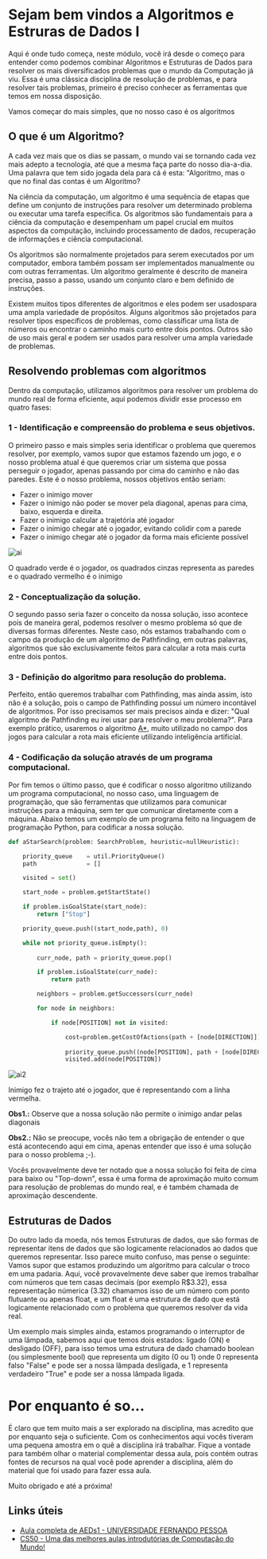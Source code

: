 # Sejam bem vindos a Algoritmos e Estruras de Dados I

Aqui é onde tudo começa, neste módulo, você irá desde o começo para entender como podemos combinar Algoritmos e Estruturas de Dados
para resolver os mais diversificados problemas que o mundo da Computação já viu. Essa é uma clássica disciplina de resolução de problemas,
e para resolver tais problemas, primeiro é preciso conhecer as ferramentas que temos em nossa disposição.

Vamos começar do mais simples, que no nosso caso é os algoritmos

## O que é um Algoritmo?

A cada vez mais que os dias se passam, o mundo vai se tornando cada vez mais adepto a tecnologia, até que a mesma faça parte do nosso dia-a-dia. 
Uma palavra que tem sido jogada dela para cá é esta: "Algoritmo, mas o que no final das contas é um Algoritmo?

Na ciência da computação, um algoritmo é uma sequência de etapas que define um conjunto de instruções para resolver um determinado problema ou executar uma tarefa específica. Os algoritmos são fundamentais para a ciência da computação e desempenham um papel crucial em muitos aspectos da computação, incluindo processamento de dados, recuperação de informações e ciência computacional.

Os algoritmos são normalmente projetados para serem executados por um computador, embora também possam ser implementados manualmente ou com outras ferramentas. Um algoritmo geralmente é descrito de maneira precisa, passo a passo, usando um conjunto claro e bem definido de instruções.

Existem muitos tipos diferentes de algoritmos e eles podem ser usados ​​para uma ampla variedade de propósitos. Alguns algoritmos são projetados para resolver tipos específicos de problemas, como classificar uma lista de números ou encontrar o caminho mais curto entre dois pontos. Outros são de uso mais geral e podem ser usados ​​para resolver uma ampla variedade de problemas.

## Resolvendo problemas com algoritmos

Dentro da computação, utilizamos algoritmos para resolver um problema do mundo real de forma eficiente, aqui podemos dividir esse processo em quatro fases:

### 1 - Identificação e compreensão do problema e seus objetivos.

O primeiro passo e mais simples seria identificar o problema que queremos resolver, por exemplo, vamos supor que estamos fazendo um jogo, e o nosso problema atual é que queremos criar um sistema que possa perseguir o jogador, apenas passando por cima do caminho e não das paredes. Este é o nosso problema, nossos objetivos então seriam:

- Fazer o inimigo mover
- Fazer o inimigo não poder se mover pela diagonal, apenas para cima, baixo, esquerda e direita.
- Fazer o inimigo calcular a trajetória até jogador
- Fazer o inimigo chegar até o jogador, evitando colidir com a parede
- Fazer o inimigo chegar até o jogador da forma mais eficiente possível

![ai](https://user-images.githubusercontent.com/9157977/210408979-2d6b6827-8842-4003-8508-79a2d47bd90d.jpg)

O quadrado verde é o jogador, os quadrados cinzas representa as paredes e o quadrado vermelho é o inimigo

### 2 - Conceptualização da solução.

O segundo passo seria fazer o conceito da nossa solução, isso acontece pois de maneira geral, podemos resolver o mesmo problema só que de diversas
formas diferentes. Neste caso, nós estamos trabalhando com o campo da produção de um algoritmo de Pathfinding, em outras palavras, algoritmos que são exclusivamente feitos para calcular a rota mais curta entre dois pontos. 

### 3 - Definição do algoritmo para resolução do problema.

Perfeito, então queremos trabalhar com Pathfinding, mas ainda assim, isto não é a solução, pois o campo de Pathfinding possui um número incontável de algoritmos. Por isso precisamos ser mais precisos ainda e dizer: "Qual algoritmo de Pathfinding eu irei usar para resolver o meu problema?". Para exemplo prático, usaremos o algoritmo [A*](https://www.inf.ufsc.br/~alexandre.goncalves.silva/courses/14s2/ine5633/trabalhos/t1/A%20%20%20Pathfinding%20para%20Iniciantes.pdf), muito utilizado no campo dos jogos para calcular a rota mais eficiente utilizando inteligência artificial.

### 4 - Codificação da solução através de um programa computacional.

Por fim temos o último passo, que é codificar o nosso algoritmo utilizando um programa computacional, no nosso caso, uma linguagem de programação, que são ferramentas que utilizamos para comunicar instruções para a máquina, sem ter que comunicar diretamente com a máquina. Abaixo temos um exemplo de um programa feito na linguagem de programação Python, para codificar a nossa solução.

```python
def aStarSearch(problem: SearchProblem, heuristic=nullHeuristic):

    priority_queue    = util.PriorityQueue()
    path              = []

    visited = set()

    start_node = problem.getStartState()

    if problem.isGoalState(start_node):
        return ["Stop"]

    priority_queue.push((start_node,path), 0)

    while not priority_queue.isEmpty():
        
        curr_node, path = priority_queue.pop()

        if problem.isGoalState(curr_node):
            return path

        neighbors = problem.getSuccessors(curr_node)

        for node in neighbors:

            if node[POSITION] not in visited:

                cost=problem.getCostOfActions(path + [node[DIRECTION]]) + heuristic(node[POSITION],problem)
                
                priority_queue.push((node[POSITION], path + [node[DIRECTION]]), cost)
                visited.add(node[POSITION])
```

![ai2](https://user-images.githubusercontent.com/9157977/210409079-0edfb743-7b8d-4c23-a054-176ef118cacc.jpg)

Inimigo fez o trajeto até o jogador, que é representando com a linha vermelha.

**Obs1.:** Observe que a nossa solução não permite o inimigo andar pelas diagonais

**Obs2.:** Não se preocupe, vocês não tem a obrigação de entender o que está acontecendo aqui em cima, apenas entender que isso é uma solução 
para o nosso problema ;-).

Vocês provavelmente deve ter notado que a nossa solução foi feita de cima para baixo ou "Top-down", essa é uma forma de aproximação muito comum para resolução de problemas do mundo real, e é também chamada de aproximação descendente.

## Estruturas de Dados

Do outro lado da moeda, nós temos Estruturas de dados, que são formas de representar itens de dados que são logicamente relacionados ao dados
que queremos representar. Isso parece muito confuso, mas pense o seguinte: Vamos supor que estamos produzindo um algoritmo para 
calcular o troco em uma padaria. Aqui, você provavelmente deve saber que iremos trabalhar com números que tem casas decimais (por exemplo R$3.32), essa representação númerica (3.32) chamamos isso de um número com ponto flutuante ou apenas float, e um float é uma estrutura de dado que está logicamente relacionado com o problema que queremos resolver da vida real.

Um exemplo mais simples ainda, estamos programando o interruptor de uma lâmpada, sabemos aqui que temos dois estados: ligado (ON) e desligado (OFF), para isso temos uma estrutura de dado chamado boolean (ou simplesmente bool) que representa um dígito (0 ou 1) onde 0 representa falso "False" e pode ser a nossa lâmpada desligada, e 1 representa verdadeiro "True" e pode ser a nossa lâmpada ligada.

# Por enquanto é so...

É claro que tem muito mais a ser explorado na disciplina, mas acredito que por enquanto seja o suficiente. Com os conhecimentos aqui vocês tiveram uma pequena amostra em o quê a disciplina irá trabalhar. Fique a vontade para também olhar o material complementar dessa aula, pois contém outras fontes de recursos na qual você pode aprender a disciplina, além do material que foi usado para fazer essa aula.

Muito obrigado e até a próxima! 

## Links úteis

- [Aula completa de AEDs1 - UNIVERSIDADE FERNANDO PESSOA](http://www3.dsi.uminho.pt/iiee/repos/AEDados.pdf)
- [CS50 - Uma das melhores aulas introdutórias de Computação do Mundo!](http://www3.dsi.uminho.pt/iiee/repos/AEDados.pdf)
